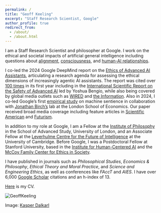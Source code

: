 ```yaml
---
permalink: /
title: "Geoff Keeling"
excerpt: "Staff Research Scientist, Google"
author_profile: true
redirect_from: 
  - /about/
  - /about.html
---
```


I am a Staff Research Scientist and philosopher at Google. I work on the ethical and societal impacts of artificial general intelligence including questions about [alignment](https://link.springer.com/article/10.1007/s11098-025-02300-4?utm_source=rct_congratemailt&utm_medium=email&utm_campaign=oa_20250330&utm_content=10.1007/s11098-025-02300-4), [consciousness](https://arxiv.org/pdf/2411.02432), and [human-AI relationships](https://ojs.aaai.org/index.php/AIES/article/view/31694). 

I co-led the 2024 Google DeepMind report on the [Ethics of Advanced AI Assistants](https://arxiv.org/pdf/2404.16244), articulating a research agenda for assessing the ethical dimensions of increasingly agentic AI assistants. The report was cited over [100 times](https://scholar.google.com/citations?view_op=view_citation&hl=en&user=_k8b6mYAAAAJ&citation_for_view=_k8b6mYAAAAJ:1sJd4Hv_s6UC) in its first year including in the [International Scientific Report on the Safety of Advanced AI](https://arxiv.org/pdf/2412.05282) led by Yoshua Bengio, while also being covered by global media outlets such as [WIRED](https://www.wired.com/story/prepare-to-get-manipulated-by-emotionally-expressive-chatbots/) and [the Information](https://www.theinformation.com/articles/why-google-and-openai-dont-see-eye-to-eye-on-voice-assistants). Also in 2024, I co-led Google’s first [empirical study](https://arxiv.org/pdf/2411.02432) on machine sentience in collaboration with [Jonathan Birch’s](https://personal.lse.ac.uk/birchj1/) lab at the London School of Economics. Our paper received broad media coverage including feature articles in [Scientific American](https://www.scientificamerican.com/article/could-inflicting-pain-test-ai-for-sentience/) and [Futurism](https://futurism.com/scientists-experiment-with-subjecting-ai-to-pain).

In addition to my role at Google, I am a Fellow at the [Institute of Philosophy](https://philosophy.sas.ac.uk/) in the School of Advanced Study, University of London, and an Associate Fellow at the [Leverhulme Centre for the Future of Intelligence](http://lcfi.ac.uk) at the University of Cambridge. Before Google, I was a Postdoctoral Fellow at Stanford University, based in the [Institute for Human-Centered AI](https://hai.stanford.edu/) and the [McCoy Family Center for Ethics in Society](https://ethicsinsociety.stanford.edu/). 

I have published in journals such as _Philosophical Studies_, _Economics & Philosophy_, _Ethical Theory and Moral Practice_, and _Science and Engineering Ethics_, as well as conferences like _FAccT_ and _AIES_. I have over 6,000 [Google Scholar](https://scholar.google.com/citations?user=_k8b6mYAAAAJ&hl=en&oi=ao) citations and an h-index of 13. 

[Here](https://geoffkeeling.github.io/files/CV.pdf) is my CV.

![GeoffKeeling](https://geoffkeeling.github.io/images/bio-photo.jpg)

Image: [Kasper Dalkarl](https://www.kasperdalkarl.com/)
